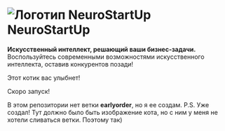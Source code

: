 # ![Логотип NeuroStartUp](img/NeuroStartUpIcon.png) NeuroStartUp

**Искусственный интеллект, решающий ваши бизнес-задачи.** Воспользуйтесь современными возможностями искусственного интеллекта, оставив конкурентов позади!

Этот котик вас улыбнет!

Скоро запуск!

В этом репозитории нет ветки **earlyorder**, но я ее создам.
P.S. Уже создал!
Тут должно было быть изображение кота, но с ним у меня не хотели сливаться ветки. Поэтому так)
